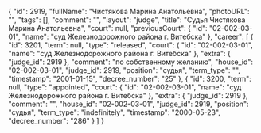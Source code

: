 {
    "id": 2919,
    "fullName": "Чистякова Марина Анатольевна",
    "photoURL": "",
    "tags": [],
    "comment": "",
    "layout": "judge",
    "title": "Судья Чистякова Марина Анатольевна",
    "court": null,
    "previousCourt": {
        "id": "02-002-03-01",
        "name": "суд Железнодорожного района г. Витебска"
    },
    "career": [
        {
            "id": 3201,
            "term": null,
            "type": "released",
            "court": {
                "id": "02-002-03-01",
                "name": "суд Железнодорожного района г. Витебска"
            },
            "extra": {
                "judge_id": 2919
            },
            "comment": "по собственному желанию",
            "house_id": "02-002-03-01",
            "judge_id": 2919,
            "position": "судья",
            "term_type": "",
            "timestamp": "2001-01-15",
            "decree_number": "25"
        },
        {
            "id": 3200,
            "term": null,
            "type": "appointed",
            "court": {
                "id": "02-002-03-01",
                "name": "суд Железнодорожного района г. Витебска"
            },
            "extra": {
                "judge_id": 2919
            },
            "comment": "",
            "house_id": "02-002-03-01",
            "judge_id": 2919,
            "position": "судья",
            "term_type": "indefinitely",
            "timestamp": "2000-05-23",
            "decree_number": "286"
        }
    ]
}